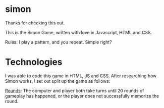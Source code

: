 # simon

Thanks for checking this out.

This is the Simon Game, written with love in Javascript, HTML and CSS.

Rules: I play a pattern, and you repeat. Simple right?



# Technologies
I was able to code this game in HTML, JS and CSS. After researching how Simon works, I set out split up the game as follows:

[Rounds](https://github.com/misterhaywood/simon/blob/2528bd6131c83eeeaebacd325601114a43d88525/script.js#L49): The computer and player both take turns until 20 rounds of gameplay has happened, or the player does not successfully memorize the round.
